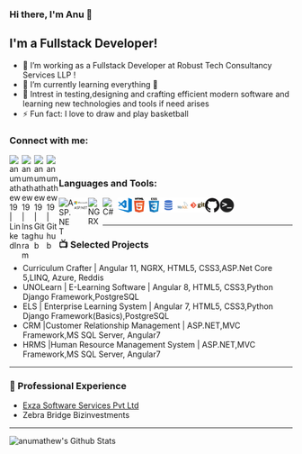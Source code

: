 ### Hi there, I'm Anu  👋

## I'm a Fullstack Developer!
- 🔭  I’m working as a Fullstack Developer at Robust Tech Consultancy Services LLP !
- 🌱  I’m currently learning everything 🤣
- 👯  Intrest in testing,designing and crafting efficient modern software and learning new technologies and tools if need arises 
- ⚡   Fun fact: I love to draw and play basketball

### Connect with me:
[<img align="left" alt="anumathew19 | LinkedIn" width="22px" src="https://cdn.jsdelivr.net/npm/simple-icons@v3/icons/linkedin.svg" />][linkedin]
[<img align="left" alt="anumathew19 | Instagram" width="22px" src="https://cdn.jsdelivr.net/npm/simple-icons@v3/icons/instagram.svg" />][instagram]
[<img align="left" alt="anumathew19 | Github" width="22px" src="https://cdn.jsdelivr.net/npm/simple-icons@v3/icons/github.svg" />][github]
[<img align="left" alt="anumathew19 | Github" width="22px" src="https://encrypted-tbn0.gstatic.com/images?q=tbn%3AANd9GcToa02R4j3sB5sRuq7r4Q0NYIgOpwxoIm9a7w&usqp=CAU" />][stackblitz]

<br /> 

### Languages and Tools:
<img align="left" alt="ASP.NET" width="26px" src="https://avatars0.githubusercontent.com/u/139426?s=200&v=4" />
<img align="left" alt="Angular" width="26px" src="https://raw.githubusercontent.com/github/explore/80688e429a7d4ef2fca1e82350fe8e3517d3494d/topics/aspnet/aspnet.png" />
<img align="left" alt="NGRX" width="26px" src="http://www.logotypes101.com/logos/545/99FAF809115221F4CC1F8232D333E56F/ngrx.png" />
<img align="left" alt="C#" width="26px" src="https://en.wikipedia.org/wiki/C_Sharp_(programming_language)#/media/File:C_Sharp_wordmark.svg" />

<img align="left" alt="Visual Studio Code" width="26px" src="https://raw.githubusercontent.com/github/explore/80688e429a7d4ef2fca1e82350fe8e3517d3494d/topics/visual-studio-code/visual-studio-code.png" />
<img align="left" alt="HTML5" width="26px" src="https://raw.githubusercontent.com/github/explore/80688e429a7d4ef2fca1e82350fe8e3517d3494d/topics/html/html.png" />
<img align="left" alt="CSS3" width="26px" src="https://raw.githubusercontent.com/github/explore/80688e429a7d4ef2fca1e82350fe8e3517d3494d/topics/css/css.png" />
<img align="left" alt="SQL" width="26px" src="https://raw.githubusercontent.com/github/explore/80688e429a7d4ef2fca1e82350fe8e3517d3494d/topics/sql/sql.png" />
<img align="left" alt="MySQL" width="26px" src="https://raw.githubusercontent.com/github/explore/80688e429a7d4ef2fca1e82350fe8e3517d3494d/topics/mysql/mysql.png" />
<img align="left" alt="Git" width="26px" src="https://raw.githubusercontent.com/github/explore/80688e429a7d4ef2fca1e82350fe8e3517d3494d/topics/git/git.png" />
<img align="left" alt="GitHub" width="26px" src="https://raw.githubusercontent.com/github/explore/78df643247d429f6cc873026c0622819ad797942/topics/github/github.png" />
<img align="left" alt="HTML5" width="26px" src="https://raw.githubusercontent.com/github/explore/80688e429a7d4ef2fca1e82350fe8e3517d3494d/topics/terminal/terminal.png" />

<br />
<br />

---

### 📺 Selected Projects
<!-- YOUTUBE:START -->
- Curriculum Crafter | Angular 11, NGRX, HTML5, CSS3,ASP.Net Core 5,LINQ, Azure, Reddis
- UNOLearn | E-Learning Software | Angular 8, HTML5, CSS3,Python Django Framework,PostgreSQL
- ELS | Enterprise Learning System | Angular 7, HTML5, CSS3,Python Django Framework(Basics),PostgreSQL
- CRM |Customer Relationship Management | ASP.NET,MVC Framework,MS SQL Server, Angular7
- HRMS |Human Resource Management System | ASP.NET,MVC Framework,MS SQL Server, Angular7

<!-- YOUTUBE:END -->

---

### 📕 Professional Experience
<!-- BLOG-POST-LIST:START -->
- [Exza Software Services Pvt Ltd](http://www.exza.com/)
- Zebra Bridge Bizinvestments

<!-- BLOG-POST-LIST:END -->

---

<img align="left" alt="anumathew's Github Stats" src="https://github-readme-stats.codestackr.vercel.app/api?username=anumathew19&show_icons=true&hide_border=true"/>

[instagram]: https://instagram.com/anu_mathew__tressa
[linkedin]: https://www.linkedin.com/in/anu-mathew-a8273286/
[github]: https://github.com/anumathew19
[stackblitz]: https://stackblitz.com/@anumathew19




